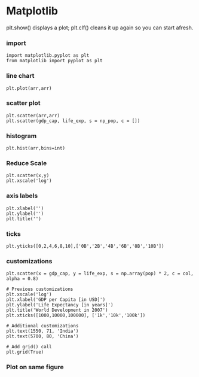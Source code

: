 
# Matplotlib
plt.show() displays a plot; plt.clf() cleans it up again so you can start afresh.

### import
```
import matplotlib.pyplot as plt
from matplotlib import pyplot as plt
```

### line chart
```
plt.plot(arr,arr)
```

### scatter plot
```
plt.scatter(arr,arr)
plt.scatter(gdp_cap, life_exp, s = np_pop, c = [])
```

### histogram
```
plt.hist(arr,bins=int)
```

### Reduce Scale
```
plt.scatter(x,y)
plt.xscale('log')
```

### axis labels
```
plt.xlabel('')
plt.ylabel('')
plt.title('')
```

### ticks
```
plt.yticks([0,2,4,6,8,10],['0B','2B','4B','6B','8B','10B'])
```


### customizations
```
plt.scatter(x = gdp_cap, y = life_exp, s = np.array(pop) * 2, c = col, alpha = 0.8)

# Previous customizations
plt.xscale('log') 
plt.xlabel('GDP per Capita [in USD]')
plt.ylabel('Life Expectancy [in years]')
plt.title('World Development in 2007')
plt.xticks([1000,10000,100000], ['1k','10k','100k'])

# Additional customizations
plt.text(1550, 71, 'India')
plt.text(5700, 80, 'China')

# Add grid() call
plt.grid(True)
```

### Plot on same figure 
```

```
